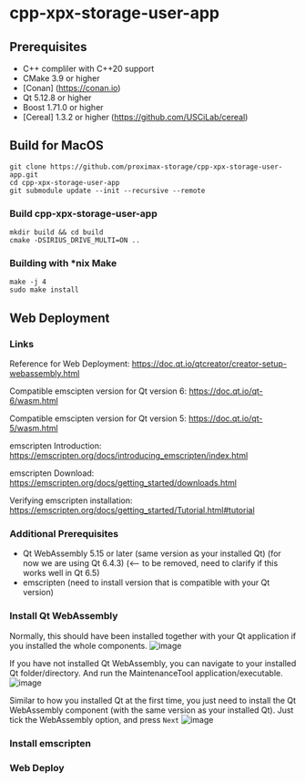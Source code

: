 # cpp-xpx-storage-user-app

## Prerequisites

* C++ compliler with C++20 support
* CMake 3.9 or higher
* [Conan] (https://conan.io)
* Qt 5.12.8 or higher
* Boost 1.71.0 or higher 
* [Cereal] 1.3.2 or higher (https://github.com/USCiLab/cereal)


## Build for MacOS
```shell
git clone https://github.com/proximax-storage/cpp-xpx-storage-user-app.git
cd cpp-xpx-storage-user-app
git submodule update --init --recursive --remote
```

### Build cpp-xpx-storage-user-app
```shell
mkdir build && cd build
cmake -DSIRIUS_DRIVE_MULTI=ON ..
```

### Building with *nix Make
```shell
make -j 4
sudo make install
```

## Web Deployment

### Links
Reference for Web Deployment: https://doc.qt.io/qtcreator/creator-setup-webassembly.html

Compatible emscipten version for Qt version 6: https://doc.qt.io/qt-6/wasm.html

Compatible emscipten version for Qt version 5: https://doc.qt.io/qt-5/wasm.html

emscripten Introduction: https://emscripten.org/docs/introducing_emscripten/index.html

emscripten Download: https://emscripten.org/docs/getting_started/downloads.html

Verifying emscripten installation: https://emscripten.org/docs/getting_started/Tutorial.html#tutorial

### Additional Prerequisites
* Qt WebAssembly 5.15 or later (same version as your installed Qt)
(for now we are using Qt 6.4.3) (<-- to be removed, need to clarify if this works well in Qt 6.5)
* emscripten (need to install version that is compatible with your Qt version)

### Install Qt WebAssembly
Normally, this should have been installed together with your Qt application if you installed the whole components.
![image](https://github.com/proximax-storage/cpp-xpx-storage-user-app/assets/121498420/ae00de89-faea-451f-9735-3f751f4c8549)

If you have not installed Qt WebAssembly, you can navigate to your installed Qt folder/directory. And run the MaintenanceTool application/executable.
![image](https://github.com/proximax-storage/cpp-xpx-storage-user-app/assets/121498420/bc09a41c-9df4-4592-b4e3-67c8804723ff)

Similar to how you installed Qt at the first time, you just need to install the Qt WebAssembly component (with the same version as your installed Qt).
Just tick the WebAssembly option, and press `Next`
![image](https://github.com/proximax-storage/cpp-xpx-storage-user-app/assets/121498420/870ec821-2dd6-49ca-90e4-0f521a97efe1)

### Install emscripten

### Web Deploy



